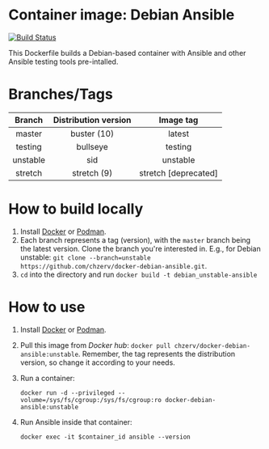 # Container image: Debian Ansible

[![Build Status](https://travis-ci.com/chzerv/docker-debian-ansible.svg?branch=unstable)](https://travis-ci.com/chzerv/docker-debian-ansible)

This Dockerfile builds a Debian-based container with Ansible and other Ansible testing tools pre-intalled.

# Branches/Tags

| Branch   | Distribution version | Image tag            |
| :------: | :------------------: | :-------:            |
| master   | buster (10)          | latest               |
| testing  | bullseye             | testing              |
| unstable | sid                  | unstable             |
| stretch  | stretch (9)          | stretch [deprecated] |

# How to build locally

1. Install [Docker](https://docs.docker.com/engine/install/) or [Podman](https://podman.io/getting-started/installation.html).
2. Each branch represents a tag (version), with the `master` branch being the latest version. Clone the branch you're interested in. E.g., for Debian unstable: `git clone --branch=unstable https://github.com/chzerv/docker-debian-ansible.git`.
3. `cd` into the directory and run `docker build -t debian_unstable-ansible`

# How to use

1. Install [Docker](https://docs.docker.com/engine/install/) or [Podman](https://podman.io/getting-started/installation.html).
2. Pull this image from _Docker hub_: `docker pull chzerv/docker-debian-ansible:unstable`. Remember, the tag represents the distribution version, so change it according to your needs.
3. Run a container:

   ```shell
   docker run -d --privileged --volume=/sys/fs/cgroup:/sys/fs/cgroup:ro docker-debian-ansible:unstable
   ```

4. Run Ansible inside that container:

   ```shell
   docker exec -it $container_id ansible --version
   ```
